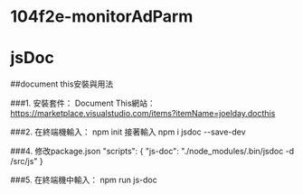 # 104f2e-monitorAdParm

jsDoc
====

##document this安裝與用法

###1. 安裝套件： 
Document This網站：
https://marketplace.visualstudio.com/items?itemName=joelday.docthis

###2. 在終端機輸入：
    npm init
接著輸入
    npm i jsdoc --save-dev

###4. 修改package.json
 	"scripts": {
   	 	"js-doc": "./node_modules/.bin/jsdoc -d /src/js"
 	}

###5. 在終端機中輸入：
	npm run js-doc
